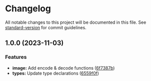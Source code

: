 # Changelog

All notable changes to this project will be documented in this file. See [standard-version](https://github.com/conventional-changelog/standard-version) for commit guidelines.

## 1.0.0 (2023-11-03)


### Features

* **image:** Add encode & decode functions ([6f7387b](https://github.com/ambushjs/image/commits/6f7387be05fe19edc1b404ab9118387d238d72c0))
* **types:** Update type declarations ([6559f0f](https://github.com/ambushjs/image/commits/6559f0fc9530a21dad01c332da82ed19aa220977))
